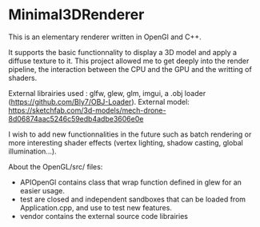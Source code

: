 # Minimal3DRenderer
​This is an elementary renderer written in OpenGl and C++.

It supports the basic functionnality to display a 3D model and apply a diffuse texture to it. This project allowed me to get deeply into the render pipeline, the interaction between the CPU and the GPU and the writting of shaders.

External librairies used : glfw, glew, glm, imgui, a .obj loader (https://github.com/Bly7/OBJ-Loader). 
External model: https://sketchfab.com/3d-models/mech-drone-8d06874aac5246c59edb4adbe3606e0e

I wish to add new functionnalities in the future such as batch rendering or more interesting shader effects (vertex lighting, shadow casting, global illumination...). 

About the OpenGL/src/ files:
- APIOpenGl contains class that wrap function defined in glew for an easier usage.
- test are closed and independent sandboxes that can be loaded from Application.cpp, and use to test new features.
- vendor contains the external source code librairies






